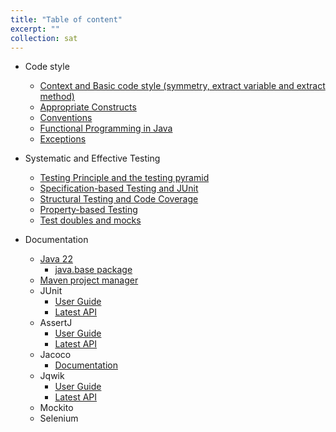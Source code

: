 ```yaml
---
title: "Table of content"
excerpt: ""
collection: sat
---
```


- Code style
    - [Context and Basic code style (symmetry, extract variable and extract method)](https://georgianahaldeman.github.io/sat/sat-1/)
    - [Appropriate Constructs](https://georgianahaldeman.github.io/sat/sat-2/)
    - [Conventions](https://georgianahaldeman.github.io/sat/sat-3/)
    - [Functional Programming in Java](https://georgianahaldeman.github.io/sat/sat-4/)
    - [Exceptions](https://georgianahaldeman.github.io/sat/sat-5/)

- Systematic and Effective Testing
    - [Testing Principle and the testing pyramid](https://georgianahaldeman.github.io/sat/sat-6/)
    - [Specification-based Testing and JUnit](https://georgianahaldeman.github.io/sat/sat-7/)
    - [Structural Testing and Code Coverage](https://georgianahaldeman.github.io/sat/sat-8/)
    - [Property-based Testing](https://georgianahaldeman.github.io/sat/sat-9/)
    - [Test doubles and mocks](https://georgianahaldeman.github.io/sat/sat-10/)



- Documentation
    - [Java 22](https://weblab.tudelft.nl/docs/java/22/api/index.html)
        - [java.base package](https://weblab.tudelft.nl/docs/java/22/api/java.base/module-summary.html)
    - [Maven project manager](https://maven.apache.org/index.html)
    - JUnit
        - [User Guide](https://weblab.tudelft.nl/docs/junit5/5.7.0/user-guide/)
        - [Latest API](https://weblab.tudelft.nl/docs/junit5/5.7.0/api/)
    - AssertJ
        - [User Guide](https://weblab.tudelft.nl/docs/assertj/user-guide/)
        - [Latest API](https://weblab.tudelft.nl/docs/assertj/assertj-core/3.23.1/)
    - Jacoco
        - [Documentation](https://www.eclemma.org/jacoco/trunk/index.html)
    - Jqwik
        - [User Guide](https://weblab.tudelft.nl/docs/jqwik/1.7.0/user-guide.html)
        - [Latest API](https://weblab.tudelft.nl/docs/jqwik/1.7.0/javadoc/index.html)
    - Mockito
    - Selenium 